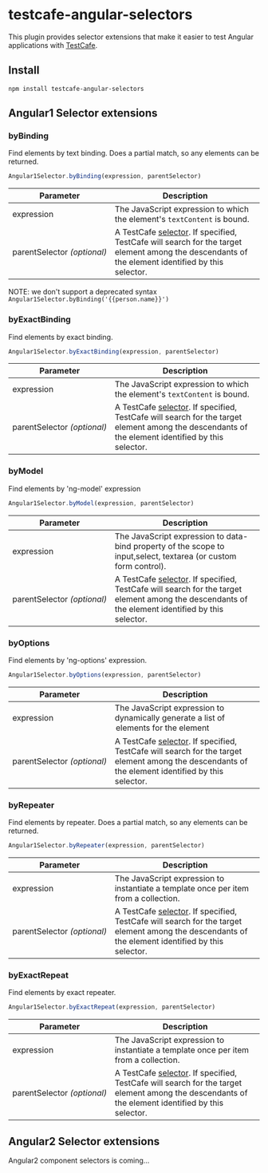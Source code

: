# testcafe-angular-selectors

This plugin provides selector extensions that make it easier to test Angular applications with [TestCafe](https://github.com/DevExpress/testcafe/).

## Install

```
npm install testcafe-angular-selectors
```

## Angular1 Selector extensions

### byBinding
Find elements by text binding. Does a partial match, so any elements can be returned.
```js
Angular1Selector.byBinding(expression, parentSelector)
```
Parameter                   | Description
--------------------------- | -----------
expression                        |  The JavaScript expression to which the element's `textContent` is bound.
parentSelector&#160;*(optional)*  | A TestCafe [selector](https://devexpress.github.io/testcafe/documentation/test-api/selecting-page-elements/selectors.html). If specified, TestCafe will search for the target element among the descendants of the element identified by this selector.

NOTE: we don't support a deprecated syntax `Angular1Selector.byBinding('{{person.name}}')`

### byExactBinding
Find elements by exact binding.
```js
Angular1Selector.byExactBinding(expression, parentSelector)
```
Parameter                   | Description
--------------------------- | -----------
expression                        |  The JavaScript expression to which the element's `textContent` is bound.
parentSelector&#160;*(optional)*  | A TestCafe [selector](https://devexpress.github.io/testcafe/documentation/test-api/selecting-page-elements/selectors.html). If specified, TestCafe will search for the target element among the descendants of the element identified by this selector.

### byModel
Find elements by 'ng-model' expression
```js
Angular1Selector.byModel(expression, parentSelector)
```
Parameter                   | Description
--------------------------- | -----------
expression                        |  The JavaScript expression to data-bind property of the scope to input,select, textarea (or custom form control).
parentSelector&#160;*(optional)*  | A TestCafe [selector](https://devexpress.github.io/testcafe/documentation/test-api/selecting-page-elements/selectors.html). If specified, TestCafe will search for the target element among the descendants of the element identified by this selector.

### byOptions
                 
Find elements by 'ng-options' expression.
```js
Angular1Selector.byOptions(expression, parentSelector)
```
Parameter                   | Description
--------------------------- | -----------
expression                        |  The JavaScript expression to dynamically generate a list of <option> elements for the <select> element
parentSelector&#160;*(optional)*  | A TestCafe [selector](https://devexpress.github.io/testcafe/documentation/test-api/selecting-page-elements/selectors.html). If specified, TestCafe will search for the target element among the descendants of the element identified by this selector.

### byRepeater
Find elements by repeater. Does a partial match, so any elements can be returned.
```js
Angular1Selector.byRepeater(expression, parentSelector)
```
Parameter                   | Description
--------------------------- | -----------
expression                        |  The JavaScript expression to instantiate a template once per item from a collection.
parentSelector&#160;*(optional)*  | A TestCafe [selector](https://devexpress.github.io/testcafe/documentation/test-api/selecting-page-elements/selectors.html). If specified, TestCafe will search for the target element among the descendants of the element identified by this selector.

### byExactRepeat
Find elements by exact repeater.
```js
Angular1Selector.byExactRepeat(expression, parentSelector)
```
Parameter                   | Description
--------------------------- | -----------
expression                        |  The JavaScript expression to instantiate a template once per item from a collection.
parentSelector&#160;*(optional)*  | A TestCafe [selector](https://devexpress.github.io/testcafe/documentation/test-api/selecting-page-elements/selectors.html). If specified, TestCafe will search for the target element among the descendants of the element identified by this selector.
             

## Angular2 Selector extensions
Angular2 component selectors is coming...